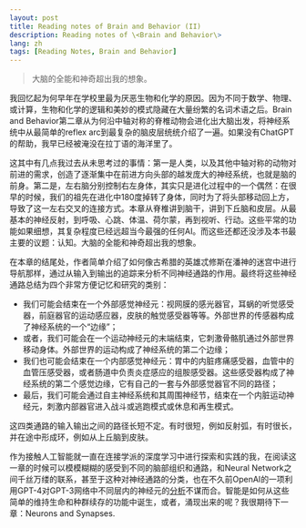 ```yaml
---
layout: post
title: Reading notes of Brain and Behavior (II)
description: Reading notes of \<Brain and Behavior\>
lang: zh
tags: [Reading Notes, Brain and Behavior]
---
```



<style>
.highlight-left {margin-left: 0}
</style>

> 大脑的全能和神奇超出我的想象。

我回忆起为何早年在学校里最为厌恶生物和化学的原因。因为不同于数学、物理、或计算，生物和化学的逻辑和美妙的模式隐藏在大量纷繁的名词术语之后。Brain and Behavior第二章从为何沿中轴对称的脊椎动物会进化出大脑出发，将神经系统中从最简单的reflex arc到最复杂的脑皮层统统介绍了一遍。如果没有ChatGPT的帮助，我早已经被淹没在拉丁语的海洋里了。

这其中有几点我过去从未思考过的事情：第一是人类，以及其他中轴对称的动物对前进的需求，创造了逐渐集中在前进方向头部的越发庞大的神经系统，也就是脑的前身。第二是，左右脑分别控制右左身体，其实只是进化过程中的一个偶然：在很早的时候，我们的祖先在进化中180度掉转了身体，同时为了将头部移动回上方，导致了这一左右交叉的连接方式。本章从脊椎讲到脑干，讲到下丘脑和皮层。从最基本的神经反射，到呼吸、心跳、体温、荷尔蒙，再到视听、行动。这些平常的功能如果细想，其复杂程度已经远超当今最强的任何AI。而这些还都还没涉及本书最主要的议题：认知。大脑的全能和神奇超出我的想象。

在本章的结尾处，作者简单介绍了如何像古希腊的英雄忒修斯在潘神的迷宫中进行导航那样，通过从输入到输出的追踪来分析不同神经通路的作用。最终将这些神经通路总结为四个非常方便记忆和研究的类别：
 - 我们可能会结束在一个外部感觉神经元：视网膜的感光器官，耳蜗的听觉感受器，前庭器官的运动感应器，皮肤的触觉感受器等等。外部世界的传感器构成了神经系统的一个“边缘”；
 - 或者，我们可能会在一个运动神经元的末端结束，它刺激骨骼肌通过外部世界移动身体。外部世界的运动构成了神经系统的第二个边缘；
 - 我们也可能会结束在一个内部感觉神经元：胃中的内脏疼痛感受器，血管中的血管压感受器，或者肠道中负责炎症感应的组胺感受器。这些感受器构成了神经系统的第二个感觉边缘，它有自己的一套与外部感觉器官不同的路径；
 - 最后，我们可能会通过自主神经系统和其周围神经节，结束在一个内脏运动神经元，刺激内部器官进入战斗或逃跑模式或休息和再生模式。

这四类通路的输入输出之间的路径长短不定。有时很短，例如反射弧，有时很长，并在途中形成环，例如从上丘脑到皮肤。

作为接触人工智能就一直在连接学派的深度学习中进行探索和实践的我，在阅读这一章的时候可以模模糊糊的感受到不同的脑部组织和通路，和Neural Network之间千丝万缕的联系，甚至于这种对神经通路的分类，也在不久前OpenAI的一项利用GPT-4对GPT-3网络中不同层内的神经元的[分析](https://openaipublic.blob.core.windows.net/neuron-explainer/neuron-viewer/index.html)不谋而合。智能是如何从这些简单的维持生命和种群续存的功能中诞生，或者，涌现出来的呢？我很期待下一章：Neurons and Synapses.

